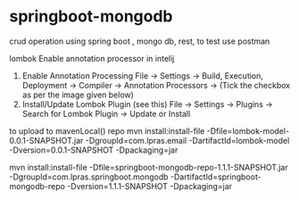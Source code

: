 # springboot-mongodb
crud operation using spring boot , mongo db, rest, to test use postman

lombok
Enable annotation processor in intelij
1) Enable Annotation Processing
File -> Settings -> Build, Execution, Deployment -> Compiler -> Annotation Processors -> (Tick the checkbox as per the image given below)
2) Install/Update Lombok Plugin (see this)
File -> Settings -> Plugins -> Search for Lombok Plugin -> Update or Install

to upload to mavenLocal() repo
mvn install:install-file -Dfile=lombok-model-0.0.1-SNAPSHOT.jar -DgroupId=com.lpras.email -DartifactId=lombok-model -Dversion=0.0.1-SNAPSHOT -Dpackaging=jar

mvn install:install-file -Dfile=springboot-mongodb-repo-1.1.1-SNAPSHOT.jar -DgroupId=com.lpras.springboot.mongodb -DartifactId=springboot-mongodb-repo -Dversion=1.1.1-SNAPSHOT -Dpackaging=jar
